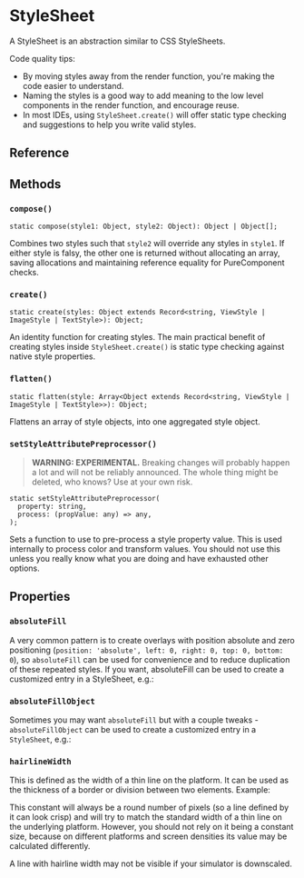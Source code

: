 # StyleSheet

A StyleSheet is an abstraction similar to CSS StyleSheets.

Code quality tips:

* By moving styles away from the render function, you're making the code easier to understand.
* Naming the styles is a good way to add meaning to the low level components in the render function, and encourage reuse.
* In most IDEs, using `StyleSheet.create()` will offer static type checking and suggestions to help you write valid styles.

## Reference

## Methods

### `compose()`

```
static compose(style1: Object, style2: Object): Object | Object[];
```

Combines two styles such that `style2` will override any styles in `style1`. If either style is falsy, the other one is returned without allocating an array, saving allocations and maintaining reference equality for PureComponent checks.

### `create()`

```
static create(styles: Object extends Record<string, ViewStyle | ImageStyle | TextStyle>): Object;
```

An identity function for creating styles. The main practical benefit of creating styles inside `StyleSheet.create()` is static type checking against native style properties.

### `flatten()`

```
static flatten(style: Array<Object extends Record<string, ViewStyle | ImageStyle | TextStyle>>): Object;
```

Flattens an array of style objects, into one aggregated style object.

### `setStyleAttributePreprocessor()`

> **WARNING: EXPERIMENTAL.** Breaking changes will probably happen a lot and will not be reliably announced. The whole thing might be deleted, who knows? Use at your own risk.

```
static setStyleAttributePreprocessor(
  property: string,
  process: (propValue: any) => any,
);
```

Sets a function to use to pre-process a style property value. This is used internally to process color and transform values. You should not use this unless you really know what you are doing and have exhausted other options.

## Properties

### `absoluteFill`

A very common pattern is to create overlays with position absolute and zero positioning (`position: 'absolute', left: 0, right: 0, top: 0, bottom: 0`), so `absoluteFill` can be used for convenience and to reduce duplication of these repeated styles. If you want, absoluteFill can be used to create a customized entry in a StyleSheet, e.g.:

### `absoluteFillObject`

Sometimes you may want `absoluteFill` but with a couple tweaks - `absoluteFillObject` can be used to create a customized entry in a `StyleSheet`, e.g.:

### `hairlineWidth`

This is defined as the width of a thin line on the platform. It can be used as the thickness of a border or division between two elements. Example:

This constant will always be a round number of pixels (so a line defined by it can look crisp) and will try to match the standard width of a thin line on the underlying platform. However, you should not rely on it being a constant size, because on different platforms and screen densities its value may be calculated differently.

A line with hairline width may not be visible if your simulator is downscaled.
